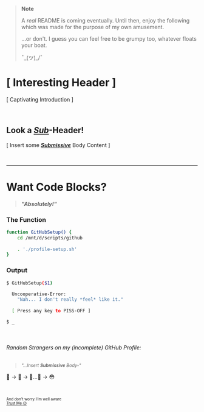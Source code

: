  
> __Note__
>
> A *real* README is coming eventually. Until then, enjoy the following which was made for the purpose of my own amusement.
>
> ...or don't. I guess you can feel free to be grumpy too, whatever floats your boat.
>
> ¯\_(ツ)_/¯

# [ Interesting Header ]

[ Captivating Introduction ]


<br />



## Look a *[Sub](https://github.com/RichNSD/RichNSD/edit/main/README.md#random-strangers-on-my-incomplete-github-profile)*-Header!

[ Insert some __*[Submissive](https://github.com/RichNSD/RichNSD/edit/main/README.md#random-strangers-on-my-incomplete-github-profile)*__ Body Content ]


<br />

---

# Want Code Blocks?

> __*"Absolutely!"*__
<!-- the Unbalanced Developer™ says in 
yet *another* imaginary dialogue with himself -->

### The Function
```bash
function GitHubSetup() {
    cd /mnt/d/scripts/github
    
    . './profile-setup.sh'
}
```

### Output
```bash
$ GitHubSetup($1)

  Uncooperative-Error:
    "Nah... I don't really *feel* like it."
        
  [ Press any key to PISS-OFF ]

$ _
```

<br />


###### Random Strangers on my (incomplete) GitHub Profile:

> <small><em>"...Insert __Submissive__ Body-"</em></small>

🙂 → 🤨 → 🧐...🤔 → 😳

<br />

<small><small>And don't worry. I'm well aware<br /> [Trust Me :wink:](https://matias.ma/nsfw/)</small></small>


